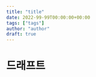 ```yaml
---
title: "title"
date: 2022-99-99T00:00:00+00:00
tags: ["tags"]
author: "author"
draft: true
---
```


# 드래프트


